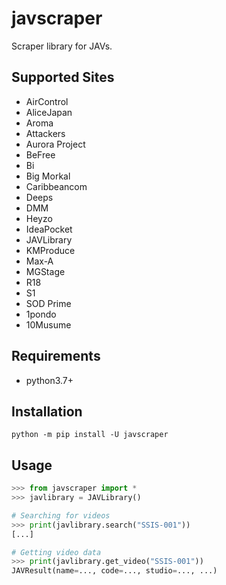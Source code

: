 # javscraper
Scraper library for JAVs.

## Supported Sites
- AirControl
- AliceJapan
- Aroma
- Attackers
- Aurora Project
- BeFree
- Bi
- Big Morkal
- Caribbeancom
- Deeps
- DMM
- Heyzo
- IdeaPocket
- JAVLibrary
- KMProduce
- Max-A
- MGStage
- R18
- S1
- SOD Prime
- 1pondo
- 10Musume

## Requirements
- python3.7+

## Installation
```commandline
python -m pip install -U javscraper
```

## Usage
```python
>>> from javscraper import *
>>> javlibrary = JAVLibrary()

# Searching for videos
>>> print(javlibrary.search("SSIS-001"))
[...]

# Getting video data
>>> print(javlibrary.get_video("SSIS-001"))
JAVResult(name=..., code=..., studio=..., ...)
```